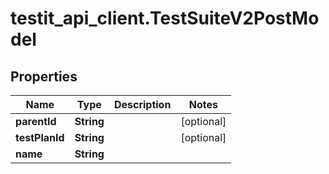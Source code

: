 # testit_api_client.TestSuiteV2PostModel

## Properties

Name | Type | Description | Notes
------------ | ------------- | ------------- | -------------
**parentId** | **String** |  | [optional] 
**testPlanId** | **String** |  | [optional] 
**name** | **String** |  | 


